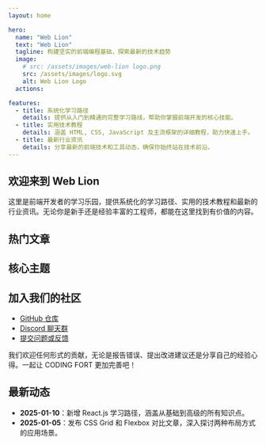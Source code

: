 ```yaml
---
layout: home

hero:
  name: "Web Lion"
  text: "Web Lion"
  tagline: 构建坚实的前端编程基础，探索最新的技术趋势
  image:
    # src: /assets/images/web-lion logo.png
    src: /assets/images/logo.svg
    alt: Web Lion Logo
  actions:

features:
  - title: 系统化学习路径
    details: 提供从入门到精通的完整学习路线，帮助你掌握前端开发的核心技能。
  - title: 实用技术教程
    details: 涵盖 HTML, CSS, JavaScript 及主流框架的详细教程，助力快速上手。
  - title: 最新行业资讯
    details: 分享最新的前端技术和工具动态，确保你始终站在技术前沿。
---
```


## 欢迎来到 Web Lion

这里是前端开发者的学习乐园，提供系统化的学习路径、实用的技术教程和最新的行业资讯。无论你是新手还是经验丰富的工程师，都能在这里找到有价值的内容。

## 热门文章

## 核心主题

## 加入我们的社区

- [GitHub 仓库](https://github.com/your-repo-link)
- [Discord 聊天群](https://discord.gg/your-invite-link)
- [提交问题或反馈](https://github.com/your-repo-link/issues)

我们欢迎任何形式的贡献，无论是报告错误、提出改进建议还是分享自己的经验心得。一起让 CODING FORT 更加完善吧！

## 最新动态

- **2025-01-10**：新增 React.js 学习路径，涵盖从基础到高级的所有知识点。
- **2025-01-05**：发布 CSS Grid 和 Flexbox 对比文章，深入探讨两种布局方式的应用场景。
